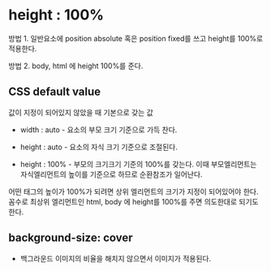# height : 100%

방법 1. 일반요소에 position absolute 혹은 position fixed를 쓰고 height를 100%로 적용한다. 

방법 2. body, html 에 height 100%를 준다.



## CSS default value

값이  지정이 되어있지 않았을 때 기본으로 갖는 값

- width : auto  - 요소의 부모 크기 기준으로 가득 찬다. 
- height : auto   - 요소의 자식 크기 기준으로 조절된다. 



- height : 100%  - 부모의  크기크기 기준의 100%를 갖는다. 이때 부모엘리먼트는 자식엘리먼트의 높이를 기준으로 하므로 순환참조가 일어난다. 

어떤 태그의 높이가 100%가 되려면 상위 엘리먼트의 크기가 지정이 되어있어야 한다. 
꼼수로 최상위 엘리먼트인 html, body 에 height를 100%를 주면 의도한대로 되기도 한다. 



## background-size: cover

- 백그라운드 이미지의 비율을 해치지 않으면서 이미지가 적용된다. 
